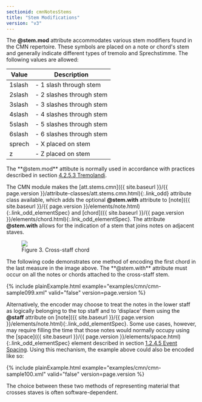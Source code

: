 ```yaml
---
sectionid: cmnNotesStems
title: "Stem Modifications"
version: "v3"
---
```




The **@stem.mod** attribute accommodates various stem modifiers found in the CMN
repertoire. These symbols are placed on a note or chord's stem and generally indicate
different types of tremolo and Sprechstimme. The following values are
allowed:

<table class="table table-striped table-hover">
   <thead>
      <tr>
         <th>Value</th>
         <th>Description</th>
      </tr>
   </thead>
   <tbody>
      <tr>
         <td>1slash</td>
         <td> - 1 slash through stem</td>
      </tr>
      <tr>
         <td>2slash</td>
         <td> - 2 slashes through stem</td>
      </tr>
      <tr>
         <td>3slash</td>
         <td> - 3 slashes through stem</td>
      </tr>
      <tr>
         <td>4slash</td>
         <td> - 4 slashes through stem</td>
      </tr>
      <tr>
         <td>5slash</td>
         <td> - 5 slashes through stem</td>
      </tr>
      <tr>
         <td>6slash</td>
         <td> - 6 slashes through stem</td>
      </tr>
      <tr>
         <td>sprech</td>
         <td> - X placed on stem</td>
      </tr>
      <tr>
         <td>z</td>
         <td> - Z placed on stem</td>
      </tr>
   </tbody>
</table>
The **@stem.mod** attibute is normally used in accordance with practices
described in section 
<a class="link_ptr" title="Tremolandi" href="{{ site.baseurl }}/{{ page.version }}/guidelines/cmn.html#cmnTrem">4.2.5.3 Tremolandi</a>.



The CMN module makes the [att.stems.cmn]({{ site.baseurl }}/{{ page.version }}/attribute-classes/att.stems.cmn.html){:.link_odd} attribute class
available, which adds the optional **@stem.with** attribute to [note]({{ site.baseurl }}/{{ page.version }}/elements/note.html){:.link_odd_elementSpec} and [chord]({{ site.baseurl }}/{{ page.version }}/elements/chord.html){:.link_odd_elementSpec}. The attribute **@stem.with** allows
for the indication of a stem that joins notes on adjacent staves.


<figure class="figure">
   <img src="{{ site.baseurl }}/Images/modules/cmn/xchord-300.png" class="img-responsive"></img>
   <figcaption class="figure-caption">Figure 3. Cross-staff chord</figcaption>
</figure>
The following code demonstrates one method of encoding the first chord in the last
measure in the image above. The **@stem.with** attribute must occur on all the
notes or chords attached to the cross-staff stem.

{% include plainExample.html example="examples/cmn/cmn-sample099.xml" valid="false" version=page.version %}

Alternatively, the encoder may choose to treat the notes in the lower staff as
logically belonging to the top staff and to ‘displace’ them using the
**@staff** attribute on [note]({{ site.baseurl }}/{{ page.version }}/elements/note.html){:.link_odd_elementSpec}. Some use cases, however, may
require filling the time that those notes would normally occupy using the [space]({{ site.baseurl }}/{{ page.version }}/elements/space.html){:.link_odd_elementSpec} element described in section 
<a class="link_ptr" title="Event Spacing" href="{{ site.baseurl }}/{{ page.version }}/guidelines/shared.html#sharedNoteSpacing">1.2.4.5 Event Spacing</a>. Using this mechanism, the example above could also be encoded like so:

{% include plainExample.html example="examples/cmn/cmn-sample100.xml" valid="false" version=page.version %}


The choice between these two methods of representing material that crosses staves
is
often software-dependent.

